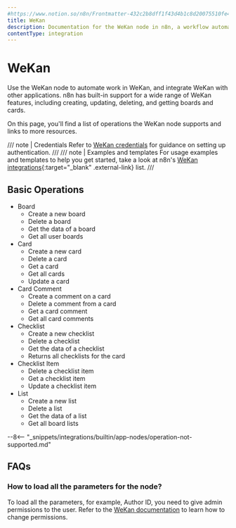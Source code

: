 ```yaml
---
#https://www.notion.so/n8n/Frontmatter-432c2b8dff1f43d4b1c8d20075510fe4
title: WeKan
description: Documentation for the WeKan node in n8n, a workflow automation platform. Includes details of operations and configuration, and links to examples and credentials information.
contentType: integration
---
```


# WeKan

Use the WeKan node to automate work in WeKan, and integrate WeKan with other applications. n8n has built-in support for a wide range of WeKan features, including creating, updating, deleting, and getting boards and cards. 

On this page, you'll find a list of operations the WeKan node supports and links to more resources.

/// note | Credentials
Refer to [WeKan credentials](/integrations/builtin/credentials/wekan/) for guidance on setting up authentication. 
///
/// note | Examples and templates
For usage examples and templates to help you get started, take a look at n8n's [WeKan integrations](https://n8n.io/integrations/wekan/){:target="_blank" .external-link} list.
///

## Basic Operations

* Board
    * Create a new board
    * Delete a board
    * Get the data of a board
    * Get all user boards
* Card
    * Create a new card
    * Delete a card
    * Get a card
    * Get all cards
    * Update a card
* Card Comment
    * Create a comment on a card
    * Delete a comment from a card
    * Get a card comment
    * Get all card comments
* Checklist
    * Create a new checklist
    * Delete a checklist
    * Get the data of a checklist
    * Returns all checklists for the card
* Checklist Item
    * Delete a checklist item
    * Get a checklist item
    * Update a checklist item
* List
    * Create a new list
    * Delete a list
    * Get the data of a list
    * Get all board lists

--8<-- "_snippets/integrations/builtin/app-nodes/operation-not-supported.md"

## FAQs

### How to load all the parameters for the node?

To load all the parameters, for example, Author ID, you need to give admin permissions to the user. Refer to the [WeKan documentation](https://github.com/wekan/wekan/wiki/Features#members-click-member-initials-or-avatar--permissions-adminnormalcomment-only) to learn how to change permissions.

